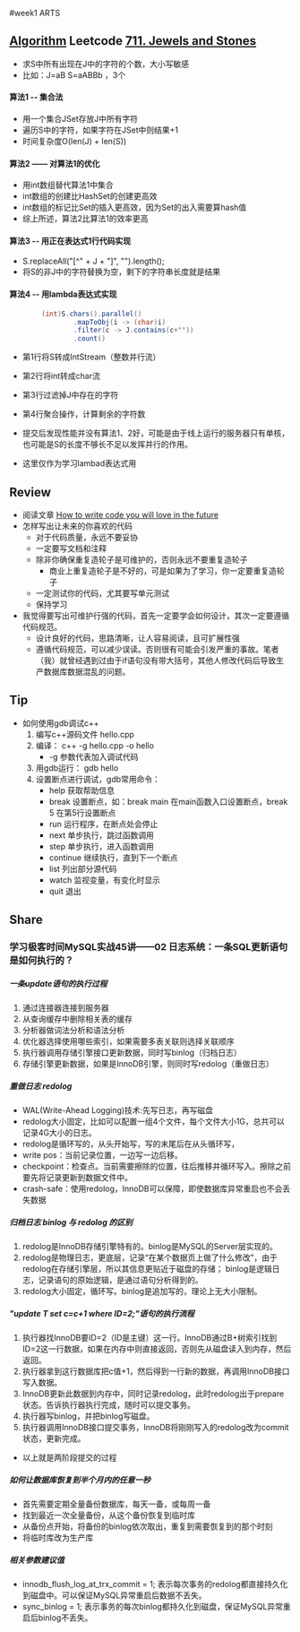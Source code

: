 #week1 ARTS
## [Algorithm](algorithm/Algorithm.md)  Leetcode [711. Jewels and Stones](https://leetcode.com/problems/jewels-and-stones/)
* 求S中所有出现在J中的字符的个数，大小写敏感
* 比如：J=aB S=aABBb ，3个

#### 算法1 -- 集合法 
* 用一个集合JSet存放J中所有字符
* 遍历S中的字符，如果字符在JSet中则结果+1
* 时间复杂度O(len(J) + len(S))
#### 算法2 —— 对算法1的优化 
* 用int数组替代算法1中集合
* int数组的创建比HashSet的创建更高效
* int数组的标记比Set的插入更高效，因为Set的出入需要算hash值
* 综上所述，算法2比算法1的效率更高
#### 算法3 -- 用正在表达式1行代码实现
* S.replaceAll("[^" + J + "]", "").length(); 
* 将S的非J中的字符替换为空，剩下的字符串长度就是结果
#### 算法4 -- 用lambda表达式实现
```java
        (int)S.chars().parallel()
                .mapToObj(i -> (char)i)
                .filter(c -> J.contains(c+""))
                .count()
```

* 第1行将S转成IntStream（整数并行流）
* 第2行将int转成char流
* 第3行过滤掉J中存在的字符
* 第4行聚合操作，计算剩余的字符数

* 提交后发现性能并没有算法1、2好，可能是由于线上运行的服务器只有单核，也可能是S的长度不够长不足以发挥并行的作用。
* 这里仅作为学习lambad表达式用
## Review
* 阅读文章 [How to write code you will love in the future](https://medium.freecodecamp.org/how-to-write-code-you-will-love-in-the-future-ee5decae5ce4)
* 怎样写出让未来的你喜欢的代码 
    * 对于代码质量，永远不要妥协
    * 一定要写文档和注释
    * 除非你确保重复造轮子是可维护的，否则永远不要重复造轮子
        * 商业上重复造轮子是不好的，可是如果为了学习，你一定要重复造轮子
    * 一定测试你的代码，尤其要写单元测试
    * 保持学习
* 我觉得要写出可维护行强的代码，首先一定要学会如何设计，其次一定要遵循代码规范。
    * 设计良好的代码，思路清晰，让人容易阅读，且可扩展性强
    * 遵循代码规范，可以减少误读。否则很有可能会引发严重的事故。笔者（我）就曾经遇到过由于if语句没有带大括号，其他人修改代码后导致生产数据库数据混乱的问题。
    
## Tip
* 如何使用gdb调试c++
    1. 编写c++源码文件 hello.cpp
    2. 编译： c++ -g hello.cpp -o hello
        * -g 参数代表加入调试代码
    3. 用gdb运行： gdb hello
    4. 设置断点进行调试，gdb常用命令：
        * help 获取帮助信息
        * break 设置断点，如：break main 在main函数入口设置断点，break 5 在第5行设置断点
        * run 运行程序，在断点处会停止
        * next 单步执行，跳过函数调用
        * step 单步执行，进入函数调用
        * continue 继续执行，直到下一个断点
        * list 列出部分源代码
        * watch 监视变量，有变化时显示
        * quit 退出
## Share
### 学习极客时间MySQL实战45讲——02 日志系统：一条SQL更新语句是如何执行的？

##### 一条update语句的执行过程
 1. 通过连接器连接到服务器
 2. 从查询缓存中删除相关表的缓存
 3. 分析器做词法分析和语法分析
 4. 优化器选择使用哪些索引，如果需要多表关联则选择关联顺序
 5. 执行器调用存储引擎接口更新数据，同时写binlog（归档日志）
 6. 存储引擎更新数据，如果是InnoDB引擎，则同时写redolog（重做日志）
##### 重做日志 redolog
* WAL(Write-Ahead Logging)技术:先写日志，再写磁盘
* redolog大小固定，比如可以配置一组4个文件，每个文件大小1G，总共可以记录4G大小的日志。
* redolog是循环写的，从头开始写，写的末尾后在从头循环写，
* write pos：当前记录位置，一边写一边后移。
* checkpoint：检查点。当前需要擦除的位置，往后推移并循环写入。擦除之前要先将记录更新到数据文件中。
* crash-safe：使用redolog，InnoDB可以保障，即使数据库异常重启也不会丢失数据
##### 归档日志 binlog 与 redolog 的区别
1. redolog是InnoDB存储引擎特有的。binlog是MySQL的Server层实现的。
2. redolog是物理日志，更底层，记录“在某个数据页上做了什么修改”，由于redolog在存储引擎层，所以其信息更贴近于磁盘的存储；
binlog是逻辑日志，记录语句的原始逻辑，是通过语句分析得到的。
3. redolog大小固定，循环写。binlog是追加写的，理论上无大小限制。
##### "update T set c=c+1 where ID=2;"语句的执行流程
1. 执行器找InnoDB要ID=2（ID是主键）这一行。InnoDB通过B+树索引找到ID=2这一行数据，如果在内存中则直接返回，否则先从磁盘读入到内存，然后返回。
2. 执行器拿到这行数据库把c值+1，然后得到一行新的数据，再调用InnoDB接口写入数据。
3. InnoDB更新此数据到内存中，同时记录redolog，此时redolog出于prepare状态。告诉执行器执行完成，随时可以提交事务。
4. 执行器写binlog，并把binlog写磁盘。
5. 执行器调用InnoDB接口提交事务，InnoDB将刚刚写入的redolog改为commit状态，更新完成。

* 以上就是两阶段提交的过程
##### 如何让数据库恢复到半个月内的任意一秒
* 首先需要定期全量备份数据库，每天一备，或每周一备
* 找到最近一次全量备份，从这个备份恢复到临时库
* 从备份点开始，将备份的binlog依次取出，重复到需要恢复到的那个时刻
* 将临时库改为生产库
##### 相关参数建议值
* innodb_flush_log_at_trx_commit = 1; 表示每次事务的redolog都直接持久化到磁盘中。可以保证MySQL异常重启后数据不丢失。
* sync_binlog = 1; 表示事务的每次binlog都持久化到磁盘，保证MySQL异常重启后binlog不丢失。

